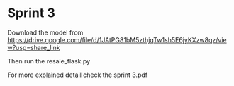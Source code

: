 # Sprint 3

Download the model from https://drive.google.com/file/d/1JAtPG81bM5zthjqTw1sh5E6jyKXzw8qz/view?usp=share_link

Then run the resale_flask.py

For more explained detail check the sprint 3.pdf
